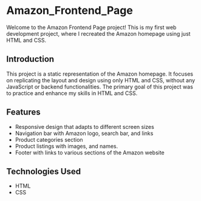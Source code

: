 # Amazon_Frontend_Page

Welcome to the Amazon Frontend Page project! This is my first web development project, where I recreated the Amazon homepage using just HTML and CSS.

## Introduction

This project is a static representation of the Amazon homepage. It focuses on replicating the layout and design using only HTML and CSS, without any JavaScript or backend functionalities. The primary goal of this project was to practice and enhance my skills in HTML and CSS.

## Features

- Responsive design that adapts to different screen sizes
- Navigation bar with Amazon logo, search bar, and links
- Product categories section
- Product listings with images, and names.
- Footer with links to various sections of the Amazon website

## Technologies Used

- HTML
- CSS



